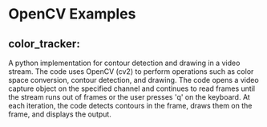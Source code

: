 # OpenCV Examples


## color_tracker:

A python implementation for contour detection and drawing in a video stream.
The code uses OpenCV (cv2) to perform operations such as color space conversion, contour detection, and drawing. The code opens a video capture object on the specified channel and continues to read frames until the stream runs out of frames or the user presses 'q' on the keyboard. At each iteration, the code detects contours in the frame, draws them on the frame, and displays the output.
